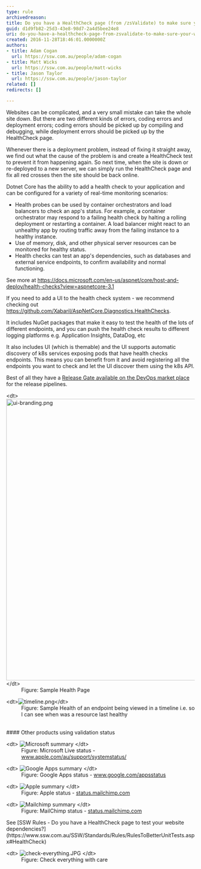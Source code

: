 ```yaml
---
type: rule
archivedreason: 
title: Do you have a HealthCheck page (from /zsValidate) to make sure your website is healthy?
guid: d1d9fb82-25d3-43e8-98d7-2a4d5bee24e8
uri: do-you-have-a-healthcheck-page-from-zsvalidate-to-make-sure-your-website-is-healthy
created: 2016-11-28T18:46:01.0000000Z
authors:
- title: Adam Cogan
  url: https://ssw.com.au/people/adam-cogan
- title: Matt Wicks
  url: https://ssw.com.au/people/matt-wicks
- title: Jason Taylor
  url: https://ssw.com.au/people/jason-taylor
related: []
redirects: []

---
```


Websites can be complicated, and a very small mistake can take the whole site down. But there are two different kinds of errors, coding errors and deployment errors; coding errors should be picked up by compiling and debugging, while deployment errors should be picked up by the HealthCheck page.

Whenever there is a deployment problem, instead of fixing it straight away, we find out what the cause of the problem is and create a HealthCheck test to prevent it from happening again. So next time, when the site is down or re-deployed to a new server, we can simply run the HealthCheck page and fix all red crosses then the site should be back online.

Dotnet Core has the ability to add a health check to your application and can be configured for a variety of real-time monitoring scenarios:

* Health probes can be used by container orchestrators and load balancers to check an app's status. For example, a container orchestrator may respond to a failing health check by halting a rolling deployment or restarting a container. A load balancer might react to an unhealthy app by routing traffic away from the failing instance to a healthy instance.
* Use of memory, disk, and other physical server resources can be monitored for healthy status.
* Health checks can test an app's dependencies, such as databases and external service endpoints, to confirm availability and normal functioning.

See more at https://docs.microsoft.com/en-us/aspnet/core/host-and-deploy/health-checks?view=aspnetcore-3.1





If you need to add a UI to the health check system - we recommend checking out https://github.com/Xabaril/AspNetCore.Diagnostics.HealthChecks.

It includes NuGet packages that make it easy to test the health of the lots of different endpoints, and you can push the health check results to different logging platforms e.g. Application Insights, DataDog, etc
 
It also includes UI (which is themable) and the UI supports automatic discovery of k8s services exposing pods that have health checks endpoints. This means you can benefit from it and avoid registering all the endpoints you want to check and let the UI discover them using the k8s API.
 
Best of all they have a [Release Gate available on the DevOps market place](https://marketplace.visualstudio.com/items?itemName=luisfraile.vss-services-aspnetcorehealthcheck-extensions) for the release pipelines.




<!--endintro-->
<dl class="image">&lt;dt&gt;<img src="ui-branding.png" alt="ui-branding.png" style="width:750px;">&lt;/dt&gt;<dd>Figure: Sample Health Page<br></dd></dl><dl class="image">&lt;dt&gt;<img src="timeline.png" alt="timeline.png">&lt;/dt&gt;<dd>Figure: Sample Health of an endpoint being viewed in a timeline i.e. so I can see when was a resource last healthy</dd>
<br></dl>
#### Other products using validation status
<dl class="image">&lt;dt&gt;
      <img src="status-microsoft.jpg" alt="Microsoft summary">
   &lt;/dt&gt;<dd>Figure: Microsoft Live status - 
      <a href="http://status.mailchimp.com/" target="_blank">www.apple.com/au/support/systemstatus/</a></dd></dl><dl class="image">&lt;dt&gt;
      <img src="status-google.jpg" alt="Google Apps summary">
   &lt;/dt&gt;<dd>Figure: Google Apps status - 
      <a href="http://www.google.com/appsstatus" target="_blank">www.google.com/appsstatus</a></dd></dl><dl class="image">&lt;dt&gt;
      <img src="status-apple.jpg" alt="Apple summary">
   &lt;/dt&gt;<dd>Figure: Apple status - 
      <a href="https://www.apple.com/au/support/systemstatus/" target="_blank">status.mailchimp.com</a></dd></dl><dl class="image">&lt;dt&gt;
      <img src="status-mailchimp.jpg" alt="Mailchimp summary">
   &lt;/dt&gt;<dd>Figure: MailChimp status - 
      <a href="http://status.mailchimp.com/" target="_blank">status.mailchimp.com</a></dd></dl>
See     [SSW Rules - Do you have a HealthCheck page to test your website dependencies?](https://www.ssw.com.au/SSW/Standards/Rules/RulesToBetterUnitTests.aspx#HealthCheck)
<dl class="image">&lt;dt&gt;
      <img src="check-everything.JPG" alt="check-everything.JPG">
   &lt;/dt&gt;<dd>Figure: Check everything with care</dd></dl>
